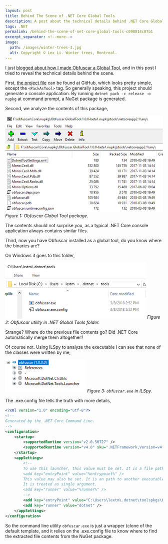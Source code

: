 ```yaml
---
layout: post
title: Behind The Scene of .NET Core Global Tools
description: A post about the technical details behind .NET Core Global Tools.
tags: .NET
permalink: /behind-the-scene-of-net-core-global-tools-c098814c87b1
excerpt_separator: <!--more-->
image:
  path: /images/winter-trees-3.jpg
  alt: Copyright © Lex Li. Winter trees, Montreal.
---
```


I just [blogged about how I made Obfuscar a Global Tool](/make-obfuscar-a-global-tool-in-net-core-1cc3ee2cfe30), and in this post I tried to reveal the technical details behind the scene.
<!--more-->

First, [the project file](https://github.com/lextm/obfuscar/blob/globaltool/Core/Core.csproj) can be found at GitHub, which looks pretty simple, except the `<PackAsTool>` tag. So generally speaking, this project should generate a console application. By running `dotnet pack -c release -o nupkg` at command prompt, a NuGet package is generated.

Second, we analyze the contents of this package,

![img-description](/images/obfuscar-global-tool.png)
_Figure 1: Obfuscar Global Tool package._

The contents should not surprise you, as a typical .NET Core console application always contains similar files.

Third, now you have Obfuscar installed as a global tool, do you know where the binaries are?

On Windows it goes to this folder,

![img-description](/images/obfuscar-global-tool-folder.png)
_Figure 2: Obfuscar utility in .NET Global Tools folder._


Strange? Where do the previous file contents go? Did .NET Core automatically merge them altogether?

Of course not. Using ILSpy to analyze the executable I can see that none of the classes were written by me,

![img-description](/images/obfuscar-in-ilspy.png)
_Figure 3: `obfuscar.exe` in ILSpy._

The .exe.config file tells the truth with more details,

``` xml
<?xml version="1.0" encoding="utf-8"?>
<!--
Generated by the .NET Core Command Line.
-->
<configuration>
    <startup>
        <supportedRuntime version="v2.0.50727" />
        <supportedRuntime version="v4.0" sku=".NETFramework,Version=v4.5" />
    </startup>
    <appSettings>
        <!--
        To use this launcher, this value must be set. It is a file path or name of the new process being launched.
        <add key="entryPoint" value="%entrypoint%" />
        This value may also be set. It is an path to another executable used to launch the entry point.
        It is treated as single argument.
        <add key="runner" value="%runner%" />
        -->
        <add key="entryPoint" value="C:\Users\lextm\.dotnet\toolspkgs\Obfuscar.GlobalTool\1.0.0-beta1\Obfuscar.GlobalTool\1.0.0-beta1\tools/netcoreapp2.1/any/obfuscar.dll" />
        <add key="runner" value="dotnet" />
    </appSettings>
</configuration>
```

So the command line utility `obfuscar.exe` is just a wrapper (clone of the default template, and it relies on the .exe.config file to know where to find the extracted file contents from the NuGet package.
